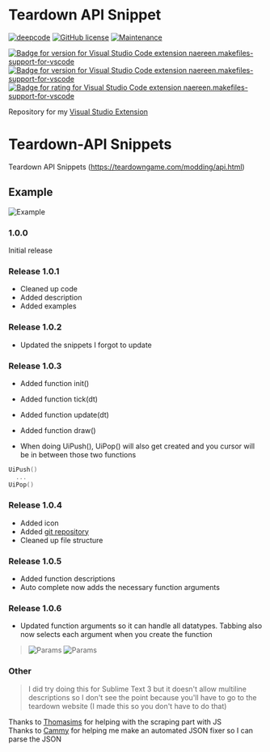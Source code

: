# Teardown API Snippet

[![deepcode](https://www.deepcode.ai/api/gh/badge?key=eyJhbGciOiJIUzI1NiIsInR5cCI6IkpXVCJ9.eyJwbGF0Zm9ybTEiOiJnaCIsIm93bmVyMSI6InZ1bGNhbi1kZXYiLCJyZXBvMSI6InRlYXJkb3duLXNuaXBwZXRzIiwiaW5jbHVkZUxpbnQiOmZhbHNlLCJhdXRob3JJZCI6Mjg2MjcsImlhdCI6MTYxNzA1MDY4Mn0.78oCcAi7rAhMn_kNPfIBW7cj7zp05yiR3pqpPcrPLWQ)](https://www.deepcode.ai/app/gh/vulcan-dev/teardown-snippets/_/dashboard?utm_content=gh%2Fvulcan-dev%2Fteardown-snippets) [![GitHub license](https://img.shields.io/github/license/Naereen/StrapDown.js.svg)](https://github.com/Naereen/StrapDown.js/blob/master/LICENSE) [![Maintenance](https://img.shields.io/badge/Maintained%3F-yes-green.svg)](https://GitHub.com/Naereen/StrapDown.js/graphs/commit-activity) 

[![Badge for version for Visual Studio Code extension naereen.makefiles-support-for-vscode](https://vsmarketplacebadge.apphb.com/version/vulcan-dev.teardown-api-snippet.svg)](https://marketplace.visualstudio.com/items?itemName=vulcan-dev.teardown-api-snippet) [![Badge for version for Visual Studio Code extension naereen.makefiles-support-for-vscode](https://vsmarketplacebadge.apphb.com/installs/vulcan-dev.teardown-api-snippet.svg)](https://marketplace.visualstudio.com/items?itemName=vulcan-dev.teardown-api-snippet) [![Badge for rating for Visual Studio Code extension naereen.makefiles-support-for-vscode](https://vsmarketplacebadge.apphb.com/rating/vulcan-dev.teardown-api-snippet.svg)](https://marketplace.visualstudio.com/items?itemName=vulcan-dev.teardown-api-snippet)


Repository for my [Visual Studio Extension](https://marketplace.visualstudio.com/items?itemName=vulcan-dev.teardown-api-snippet)

# Teardown-API Snippets
Teardown API Snippets (https://teardowngame.com/modding/api.html)

## Example
![Example](https://i.imgur.com/ZQA3ui3.png "Example")

### 1.0.0

Initial release

### Release 1.0.1

- Cleaned up code
- Added description
- Added examples

### Release 1.0.2

- Updated the snippets I forgot to update

### Release 1.0.3

- Added function init()
- Added function tick(dt)
- Added function update(dt)
- Added function draw()

- When doing UiPush(), UiPop() will also get created and you cursor will be in between those two functions
```lua
UiPush()
  ...
UiPop()
```

### Release 1.0.4

- Added icon
- Added [git repository](https://github.com/vulcan-dev/teardown-snippets)
- Cleaned up file structure

### Release 1.0.5
- Added function descriptions
- Auto complete now adds the necessary function arguments

### Release 1.0.6
- Updated function arguments so it can handle all datatypes. Tabbing also now selects each argument when you create the function

>![Params](https://i.imgur.com/xWpmDkd.png "Function Description")
>![Params](https://i.imgur.com/3WnDZR3.png "Function Parameters")

### Other
> I did try doing this for Sublime Text 3 but it doesn't allow multiline descriptions so I don't see the point because you'll have to go to the teardown website (I made this so you don't have to do that)

Thanks to [Thomasims](https://github.com/Thomasims) for helping with the scraping part with JS  
Thanks to [Cammy](https://github.com/camprevail) for helping me make an automated JSON fixer so I can parse the JSON